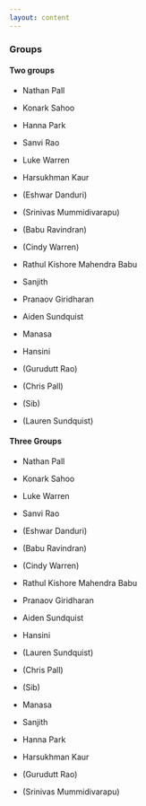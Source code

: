 ```yaml
---
layout: content
---
```



### Groups

#### Two groups 

* Nathan Pall
* Konark Sahoo
* Hanna Park
* Sanvi Rao
* Luke Warren
* Harsukhman Kaur
* (Eshwar Danduri)
* (Srinivas Mummidivarapu)
* (Babu Ravindran)
* (Cindy Warren)

* Rathul Kishore Mahendra Babu
* Sanjith
* Pranaov Giridharan
* Aiden Sundquist
* Manasa
* Hansini
* (Gurudutt Rao)
* (Chris Pall)
* (Sib)
* (Lauren Sundquist)

#### Three Groups 
* Nathan Pall
* Konark Sahoo
* Luke Warren
* Sanvi Rao
* (Eshwar Danduri)
* (Babu Ravindran)
* (Cindy Warren)

* Rathul Kishore Mahendra Babu
* Pranaov Giridharan
* Aiden Sundquist
* Hansini
* (Lauren Sundquist)
* (Chris Pall)
* (Sib)

* Manasa
* Sanjith
* Hanna Park
* Harsukhman Kaur
* (Gurudutt Rao)
* (Srinivas Mummidivarapu)